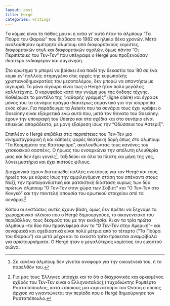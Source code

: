```yaml
---
layout: post
title: Hergé
categories: writings
---
```


Τα κόμικς είναι το πάθος μου κι η αιτία γι’ αυτό ήταν το άλμπουμ “Τα Πούρα του Φαραώ” που διάβασα το 1982 σε ηλικία δέκα χρονών. Μετά ακολούθησαν αμέτρητα άλμπουμ από διαφορετικούς κομίστες, διαφορετικών στυλ και διαφορετικών σχολών, όμως πάντα “Οι Περιπέτειες του Τεν-Τεν” που υπέγραφε ο Hergé μου προξενούσαν ιδιαίτερο ενδιαφέρον και συγκίνηση.

Στο ερώτημα τι μπορεί να βρίσκει ένα παιδί την δεκαετία του ’80 σε ένα κομικ εν’ πολλοίς στηριγμένο στις αρχές της ευρωπαϊκής χριστιανοδημοκρατίας του μεσοπολέμου, δεν μπορώ να απαντήσω με σιγουριά. Το μόνο σίγουρο είναι πως ο Hergé ήταν πολύ μεγάλος καλλιτέχνης. Ο κορυφαίος κατά την γνώμη μου της όγδοης τέχνης. Καθιέρωσε το μοντέλο της “καθαρής γραμμής” (ligne claire) και έγραφε μόνος του τα σενάρια πράγμα ιδιαιτέρως σημαντικό για την ισορροπία ενός κόμικ. Για παράδειγμα τα Asterix που τα σενάρια τους έχει γράψει ο Goscinny είναι εξαιρετικά ενώ αυτά που, μετά τον θάνατο του Goscinny. έχουν την υπογραφή του Uderzo και στα σχέδια και στο σενάριο είναι επιεικώς απαράδεκτα, με μόνη εξαίρεση ίσως την “Οδύσσεια του Αστερίξ”.

Επιπλέον o Hergé επιβάλει στις περιπέτειες του Τεν-Τεν μια κινηματογραφική ή και κάποιες φορές θεατρική δομή όπως στο άλμπουμ “Τα Κοσμήματα της Κασταφιόρε”, ακολουθώντας τους κανόνες του χιτσκοκικού σασπένς. Ο ήρωας του ενσαρκώνει την απόλυτη ελευθερία μιας και δεν έχει γονείς[^1], ταξιδεύει σε όλα τα πλάτη και μήκη της γης, λύνει μυστήρια και έχει πιστούς φίλους.

Διαχρονικά έχουν διατυπωθεί πολλές ενστάσεις για τον Hergé και τους ήρωές του με κύριες ίσως την αμφιλεγόμενη στάση του απέναντι στους Ναζί, την προπαγανδιστική και ρατσιστική διάσταση κυρίως των δύο πρώτων άλμπουμ “Ο Τεν-Τεν στην χώρα των Σοβιέτ” και “Ο Τεν-Τεν στο Κονγκό” και την παντελή απουσία του ερωτικού στοιχείου από τα σενάρια.[^2]

Κάπου οι ενστάσεις αυτές έχουν βάση, όμως δεν πρέπει να ξεχνάμε το χωροχρονικό πλάισιο που ο Hergé δημιουργούσε, το οικογενειακό του περιβάλλον, τους δεσμούς του με την εκκλησία. Κι αν τα τρία πρώτα άλμπουμ –τα δύο που προανέφερα συν το “Ο Τεν-Τεν στην Αμερική”– και σεναριακά και σχεδιαστικά είναι πολύ μέτρια από το τέταρτο (“Τα Πούρα του Φαραώ”) και μετά μέχρι και το εικοστό τρίτο πρόκειται αναμφίβολα για αριστουργήματα. Ο Hergé ήταν ο μεγαλύτερος κομίστας του εικοστού αιώνα.

[^1]: Σε κανένα άλμπουμ δεν γίνεται αναφορά για την οικογένειά του, ή το παρελθόν του.

[^2]: Για μας τους Έλληνες υπάρχει και το ότι ο διαχρονικός και ορκισμένος εχθρός του Τεν-Τεν είναι ο Ελληνοιταλός(;) τυχοδιώκτης Ρομπέρτο Ρασταπόπουλος, κατά κάποιους μια καρικατούρα του Ωνάση ο οποίος άρχισε να γιγαντώνεται την περίοδο που ο Hergé δημιούργησε τον Ρασταπόπουλο.
